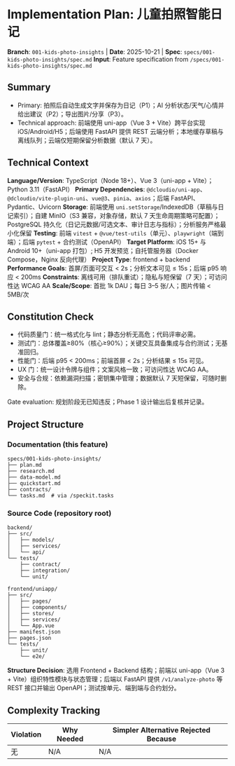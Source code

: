 # Implementation Plan: 儿童拍照智能日记

**Branch**: `001-kids-photo-insights` | **Date**: 2025-10-21 | **Spec**: `specs/001-kids-photo-insights/spec.md`
**Input**: Feature specification from `/specs/001-kids-photo-insights/spec.md`

## Summary

- Primary: 拍照后自动生成文字并保存为日记（P1）；AI 分析状态/天气/心情并给出建议（P2）；导出图片/分享（P3）。
- Technical approach: 前端使用 uni-app（Vue 3 + Vite）跨平台实现 iOS/Android/H5；后端使用 FastAPI 提供 REST 云端分析；本地缓存草稿与离线队列；云端仅短期保留分析数据（默认 7 天）。

## Technical Context

**Language/Version**: TypeScript（Node 18+）、Vue 3（uni-app + Vite）；Python 3.11（FastAPI）
**Primary Dependencies**: `@dcloudio/uni-app`、`@dcloudio/vite-plugin-uni`、`vue@3`、`pinia`、`axios`；后端 FastAPI、Pydantic、Uvicorn
**Storage**: 前端使用 `uni.setStorage`/IndexedDB（草稿与日记索引）；自建 MinIO（S3 兼容，对象存储，默认 7 天生命周期策略可配置）；PostgreSQL 持久化（日记元数据/可选文本、审计日志与指标）；分析服务严格最小化保留
**Testing**: 前端 `vitest` + `@vue/test-utils`（单元）、`playwright`（端到端）；后端 `pytest` + 合约测试（OpenAPI）
**Target Platform**: iOS 15+ 与 Android 10+（uni-app 打包）; H5 开发预览；自托管服务器（Docker Compose，Nginx 反向代理）
**Project Type**: frontend + backend
**Performance Goals**: 首屏/页面可交互 < 2s；分析文本可见 ≤ 15s；后端 p95 响应 < 200ms
**Constraints**: 离线可用（排队重试）；隐私与短保留（7 天）；可访问性达 WCAG AA
**Scale/Scope**: 首批 1k DAU；每日 3–5 张/人；图片传输 < 5MB/次

## Constitution Check

- 代码质量门：统一格式化与 lint；静态分析无高危；代码评审必需。
- 测试门：总体覆盖≥80%（核心≥90%）；关键交互具备集成与合约测试；无基准回归。
- 性能门：后端 p95 < 200ms；前端首屏 < 2s；分析结果 ≤ 15s 可见。
- UX 门：统一设计令牌与组件；文案风格一致；可访问性达 WCAG AA。
- 安全与合规：依赖漏洞扫描；密钥集中管理；数据默认 7 天短保留，可随时删除。

Gate evaluation: 规划阶段无已知违反；Phase 1 设计输出后复核并记录。

## Project Structure

### Documentation (this feature)

```
specs/001-kids-photo-insights/
├── plan.md
├── research.md
├── data-model.md
├── quickstart.md
├── contracts/
└── tasks.md  # via /speckit.tasks
```

### Source Code (repository root)

```
backend/
├── src/
│   ├── models/
│   ├── services/
│   └── api/
└── tests/
    ├── contract/
    ├── integration/
    └── unit/

frontend/uniapp/
├── src/
│   ├── pages/
│   ├── components/
│   ├── stores/
│   ├── services/
│   └── App.vue
├── manifest.json
├── pages.json
└── tests/
    ├── unit/
    └── e2e/
```

**Structure Decision**: 选用 Frontend + Backend 结构；前端以 uni-app（Vue 3 + Vite）组织特性模块与状态管理；后端以 FastAPI 提供 `/v1/analyze-photo` 等 REST 接口并输出 OpenAPI；测试按单元、端到端与合约划分。

## Complexity Tracking

| Violation | Why Needed | Simpler Alternative Rejected Because |
|-----------|------------|-------------------------------------|
| 无 | N/A | N/A |

